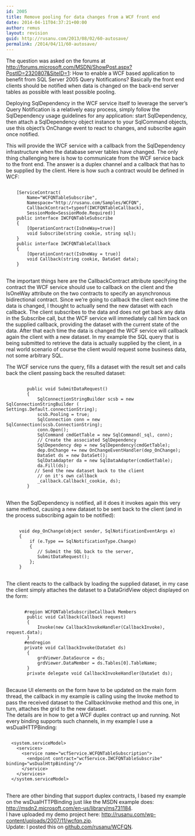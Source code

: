 ```yaml
---
id: 2005
title: Remove pooling for data changes from a WCF front end
date: 2014-04-11T04:37:21+00:00
author: remus
layout: revision
guid: http://rusanu.com/2013/08/02/60-autosave/
permalink: /2014/04/11/60-autosave/
---
```

The question was asked on the forums at <http://forums.microsoft.com/MSDN/ShowPost.aspx?PostID=2320807&SiteID=1>: How to enable a WCF based application to benefit from SQL Server 2005 Query Notifications? Basically the front end clients should be notified when data is changed on the back-end server tables as possible with least possible pooling.

Deploying SqlDependency in the WCF service itself to leverage the server&#8217;s Query Notification is a relatively easy process, simply follow the SqlDependency usage guidelines for any application: start SqlDependency, then attach a SqlDependency object instance to your SqlCommand objects, use this object&#8217;s OnChange event to react to changes, and subscribe again once notified.<!--more-->

  
This will provide the WCF service with a callback from the SqlDependency infrastructure when the database server tables have changed. The only thing challenging here is how to communicate from the WCF service back to the front end. The answer is a duplex channel and a callback that has to be supplied by the client. Here is how such a contract would be defined in WCF:

<pre><code class="prettyprint linenums">
    [ServiceContract(
        Name="WCFQNTableSubscribe",
        Namespace="http://rusanu.com/Samples/WCFQN",
        CallbackContract=typeof(IWCFQNTableCallback),
        SessionMode=SessionMode.Required)]
    public interface IWCFQNTableSubscribe
    {
        [OperationContract(IsOneWay=true)]
        void Subscribe(string cookie, string sql);
    }
    public interface IWCFQNTableCallback
    {
        [OperationContract(IsOneWay = true)]
        void Callback(string cookie, DataSet data);
    }
</code>
</pre>

The important things here are the CallbackContract attribute specifying the contract the WCF service should use to callback on the client and the IsOneWay attribute on the two contracts to specify an asynchronous bidirectional contract. Since we’re going to callback the client each time the data is changed, I thought to actually send the new dataset with each callback. The client subscribes to the data and does not get back any data in the Subscribe call, but the WCF service will immediately call him back on the supplied callback, providing the dataset with the current state of the data. After that each time the data is changed the WCF service will callback again the client with a new dataset. In my example the SQL query that is being submitted to retrieve the data is actually supplied by the client, in a real world scenario of course the client would request some business data, not some arbitrary SQL.

The WCF service runs the query, fills a dataset with the result set and calls back the client passing back the resulted dataset:

<pre><code class="prettyprint linenums">
        public void SubmitDataRequest()
        {
            SqlConnectionStringBuilder scsb = new SqlConnectionStringBuilder (
Settings.Default.connectionString);
            scsb.Pooling = true;
            SqlConnection conn = new SqlConnection(scsb.ConnectionString);
            conn.Open();
            SqlCommand cmdGetTable = new SqlCommand(_sql, conn);
            // Create the associated SqlDependency
            SqlDependency dep = new SqlDependency(cmdGetTable);
            dep.OnChange += new OnChangeEventHandler(dep_OnChange);
            DataSet ds = new DataSet();
            SqlDataAdapter da = new SqlDataAdapter(cmdGetTable);
            da.Fill(ds);
           // Send the new dataset back to the client
            // on it's own callback
            _callback.Callback(_cookie, ds);
        }
</code>
</pre>

When the SqlDependency is notified, all it does it invokes again this very same method, causing a new dataset to be sent back to the client (and in the process subscribing again to be notified):

<pre><code class="prettyprint linenums">
     void dep_OnChange(object sender, SqlNotificationEventArgs e)
     {
         if (e.Type == SqlNotificationType.Change)
         {
            // Submit the SQL back to the server,
            SubmitDataRequest();
         };
     }
</code>
</pre>

The client reacts to the callback by loading the supplied dataset, in my case the client simply attaches the dataset to a DataGridView object displayed on the form:

<pre><code class="prettyprint lang-sql">
       #region WCFQNTableSubscribeCallback Members
        public void Callback(Callback request)
        {
            Invoke(new CallbackInvokeHandler(CallbackInvoke), request.data);
        }
       #endregion
       private void CallbackInvoke(DataSet ds)
        {
            grdViewer.DataSource = ds;
            grdViewer.DataMember = ds.Tables[0].TableName;
        }
        private delegate void CallbackInvokeHandler(DataSet ds);
</code>
</pre>

Because UI elements on the form have to be updated on the main form thread, the callback in my example is calling using the Invoke method to pass the received dataset to the CallbackInvoke method and this one, in turn, attaches the grid to the new dataset.  
The details are in how to get a WCF duplex contract up and running. Not every binding supports such channels, in my example I use a wsDualHTTPBinding:

<pre><code class="prettyprint linenums">
  &lt;system.serviceModel&gt;
    &lt;services&gt;
      &lt;service name="wcfService.WCFQNTableSubscription"&gt;
        &lt;endpoint contract="wcfService.IWCFQNTableSubscribe" binding="wsDualHttpBinding"/&gt;
      &lt;/service&gt;
    &lt;/services&gt;
  &lt;/system.serviceModel&gt;
</code>
</pre>

There are other binding that support duplex contracts, I based my example on the wsDualHTTPBinding just like the MSDN example does: <http://msdn2.microsoft.com/en-us/library/ms731184>.  
I have uploaded my demo project here: <http://rusanu.com/wp-content/uploads/2007/11/wcfqn.zip>.  
Update: I posted this on [github.com/rusanu/WCFQN](https://github.com/rusanu/WCFQN).